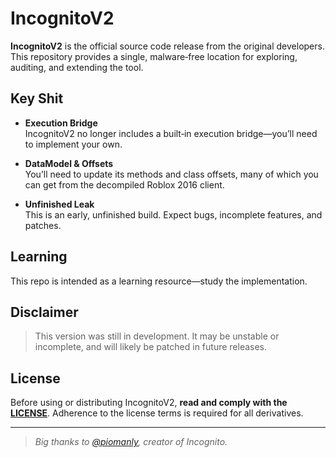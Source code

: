 # IncognitoV2

**IncognitoV2** is the official source code release from the original developers. This repository provides a single, malware‑free location for exploring, auditing, and extending the tool.

## Key Shit

- **Execution Bridge**  
  IncognitoV2 no longer includes a built‑in execution bridge—you’ll need to implement your own.

- **DataModel & Offsets**  
  You’ll need to update its methods and class offsets, many of which you can get from the decompiled Roblox 2016 client.

- **Unfinished Leak**  
  This is an early, unfinished build. Expect bugs, incomplete features, and patches.

## Learning

This repo is intended as a learning resource—study the implementation.

## Disclaimer

> This version was still in development. It may be unstable or incomplete, and will likely be patched in future releases.

## License

Before using or distributing IncognitoV2, **read and comply with the [LICENSE](/LICENSE.md)**. Adherence to the license terms is required for all derivatives.

---

> *Big thanks to [@piomanly](https://github.com/piomanly), creator of Incognito.*

